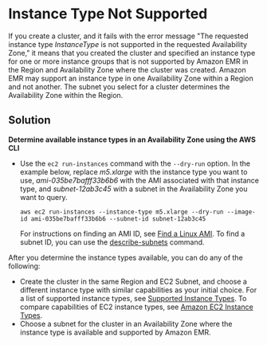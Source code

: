 # Instance Type Not Supported<a name="emr-INSTANCE_TYPE_NOT_SUPPORTED-error"></a>

If you create a cluster, and it fails with the error message "The requested instance type *InstanceType* is not supported in the requested Availability Zone," it means that you created the cluster and specified an instance type for one or more instance groups that is not supported by Amazon EMR in the Region and Availability Zone where the cluster was created\. Amazon EMR may support an instance type in one Availability Zone within a Region and not another\. The subnet you select for a cluster determines the Availability Zone within the Region\.

## Solution<a name="emr-INSTANCE_TYPE_NOT_SUPPORTED-error-solutions"></a>

**Determine available instance types in an Availability Zone using the AWS CLI**
+ Use the `ec2 run-instances` command with the `--dry-run` option\. In the example below, replace *m5\.xlarge* with the instance type you want to use, *ami\-035be7bafff33b6b6* with the AMI associated with that instance type, and *subnet\-12ab3c45* with a subnet in the Availability Zone you want to query\.

  ```
  aws ec2 run-instances --instance-type m5.xlarge --dry-run --image-id ami-035be7bafff33b6b6 --subnet-id subnet-12ab3c45
  ```

  For instructions on finding an AMI ID, see [Find a Linux AMI](https://docs.aws.amazon.com/AWSEC2/latest/UserGuide/finding-an-ami.html)\. To find a subnet ID, you can use the [describe\-subnets](https://awscli.amazonaws.com/v2/documentation/api/latest/reference/ec2/describe-subnets.html) command\.

After you determine the instance types available, you can do any of the following:
+ Create the cluster in the same Region and EC2 Subnet, and choose a different instance type with similar capabilities as your initial choice\. For a list of supported instance types, see [Supported Instance Types](emr-supported-instance-types.md)\. To compare capabilities of EC2 instance types, see [Amazon EC2 Instance Types](https://aws.amazon.com/ec2/instance-types/)\.
+ Choose a subnet for the cluster in an Availability Zone where the instance type is available and supported by Amazon EMR\. 
